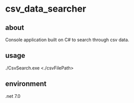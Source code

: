 # csv_data_searcher

## about
Console application built on C# to search through csv data. 


## usage
./CsvSearch.exe <./csvFilePath> <columnNumber> <searchKey>

## environment
.net 7.0
